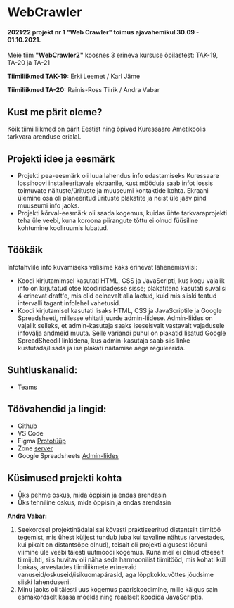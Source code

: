 # WebCrawler

#### 2021∕22 projekt nr 1 "Web Crawler" toimus ajavahemikul 30.09 - 01.10.2021.

Meie tiim **"WebCrawler2"** koosnes 3 erineva kursuse õpilastest: TAK-19, TA-20 ja TA-21

**Tiimiliikmed TAK-19:** 
Erki Leemet / Karl Jäme

**Tiimiliikmed TA-20:**
Rainis-Ross Tiirik / Andra Vabar 

## Kust me pärit oleme?
Kõik tiimi liikmed on pärit Eestist ning õpivad Kuressaare Ametikoolis tarkvara arenduse erialal.

## Projekti idee ja eesmärk
* Projekti pea-eesmärk oli luua lahendus info edastamiseks Kuressaare lossihoovi installeeritavale ekraanile, kust mööduja saab infot lossis toimuvate näituste/ürituste ja muuseumi kontaktide kohta.
Ekraani ülemine osa oli planeeritud ürituste plakatite ja neist üle jääv pind muuseumi info jaoks.
* Projekti kõrval-eesmärk oli saada kogemus, kuidas ühte tarkvaraprojekti teha üle veebi, kuna koroona piirangute tõttu ei olnud füüsiline kohtumine kooliruumis lubatud.

## Töökäik
Infotahvlile info kuvamiseks valisime kaks erinevat lähenemisviisi:
- Koodi kirjutamimsel kasutati HTML, CSS ja JavaScripti, kus kogu vajalik info on kirjutatud otse koodiridadesse sisse; plakatitena kasutati suvalisi 4 erinevat draft'e, mis olid eelnevalt alla laetud, kuid mis siiski teatud intervalli tagant infolehel vahetusid.
- Koodi kirjutamisel kasutati lisaks HTML, CSS ja JavaScriptile ja Google Spreadsheeti, millesse ehitati juurde admin-liidese. Admin-liides on vajalik selleks, et admin-kasutaja saaks iseseisvalt vastavalt vajadusele infovälja andmeid muuta. Selle variandi puhul on plakatid lisatud Google SpreadSheedil linkidena, kus admin-kasutaja saab siis linke kustutada/lisada ja ise plakati näitamise aega reguleerida.

## Suhtluskanalid: 
- Teams

## Töövahendid ja lingid: 
- Github
- VS Code
- Figma [Prototüüp](https://www.figma.com/file/yeeu0HdbWkd48XS9X1wVBP/Untitled?node-id=0%3A1)
- Zone [server](https://tak19pyyding.itmajakas.ee/ProjektPlakat-main1)
- Google Spreadsheets [Admin-liides](https://docs.google.com/spreadsheets/d/1MkkhxU-MgcPDz5-vPpBQibAl9gr4p1DRNlPdtik7HJs/edit?copiedFromTrash#gid=0)


## Küsimused projekti kohta
 - Üks pehme oskus, mida õppisin ja endas arendasin
 - Üks tehniline oskus, mida õppisin ja endas arendasin

**Andra Vabar:**
1. Seekordsel projektinädalal sai kõvasti praktiseeritud distantsilt tiimitöö tegemist, mis ühest küljest tundub juba kui tavaline nähtus (arvestades, kui pikalt on distantsõpe olnud), teisalt oli projekti algusest lõpuni viimine üle veebi täiesti uutmoodi kogemus. Kuna meil ei olnud otseselt tiimijuhti, siis huvitav oli näha seda harmoonilist tiimitööd, mis kohati küll lonkas, arvestades tiimiliikmete erinevaid vanuseid/oskuseid/isikuomapärasid, aga lõppkokkuvõttes jõudsime siiski lahenduseni.
2. Minu jaoks oli täiesti uus kogemus paariskoodimine, mille käigus sain esmakordselt kaasa mõelda ning reaalselt koodida JavaScriptis.
